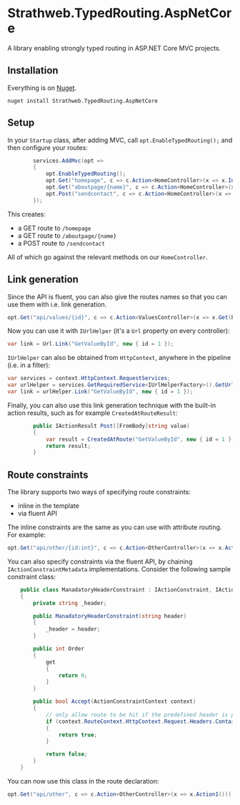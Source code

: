 # Strathweb.TypedRouting.AspNetCore

A library enabling strongly typed routing in ASP.NET Core MVC projects.

## Installation

Everything is on [Nuget](https://www.nuget.org/packages/Strathweb.TypedRouting.AspNetCore).

```
nuget install Strathweb.TypedRouting.AspNetCore
```

## Setup

In your `Startup` class, after adding MVC, call `opt.EnableTypedRouting();` and then configure your routes:

```csharp
        services.AddMvc(opt =>
        {
            opt.EnableTypedRouting();
            opt.Get("homepage", c => c.Action<HomeController>(x => x.Index()));
            opt.Get("aboutpage/{name}", c => c.Action<HomeController>(x => x.About(Param<string>.Any)));
            opt.Post("sendcontact", c => c.Action<HomeController>(x => x.Contact()));
        });
```

This creates:
* a GET route to `/homepage`
* a GET route to `/aboutpage/{name}`
* a POST route to `/sendcontact`

All of which go against the relevant methods on our `HomeController`.

## Link generation

Since the API is fluent, you can also give the routes names so that you can use them with i.e. link generation.

```csharp
opt.Get("api/values/{id}", c => c.Action<ValuesController>(x => x.Get(Param<int>.Any))).WithName("GetValueById");
```

Now you can use it with `IUrlHelper` (it's a `Url` property on every controller):

```csharp
var link = Url.Link("GetValueById", new { id = 1 });
```

`IUrlHelper` can also be obtained from `HttpContext`, anywhere in the pipeline (i.e. in a filter):

```csharp
var services = context.HttpContext.RequestServices;
var urlHelper = services.GetRequiredService<IUrlHelperFactory>().GetUrlHelper(context);
var link = urlHelper.Link("GetValueById", new { id = 1 });
```

Finally, you can also use this link generation technique with the built-in action results, such as for example `CreatedAtRouteResult`:

```csharp
        public IActionResult Post([FromBody]string value)
        {
            var result = CreatedAtRoute("GetValueById", new { id = 1 }, "foo");
            return result;
        }
```

## Route constraints

The library supports two ways of specifying route constraints:

 - inline in the template
 - via fluent API

The inline constraints are the same as you can use with attribute routing. For example:

```csharp
opt.Get("api/other/{id:int}", c => c.Action<OtherController>(x => x.Action2(Param<int>.Any)));
```

You can also specify constraints via the fluent API, by chaining `IActionConstraintMetadata` implementations. Consider the following sample constraint class:

```csharp
    public class ManadatoryHeaderConstraint : IActionConstraint, IActionConstraintMetadata
    {
        private string _header;

        public ManadatoryHeaderConstraint(string header)
        {
            _header = header;
        }

        public int Order
        {
            get
            {
                return 0;
            }
        }

        public bool Accept(ActionConstraintContext context)
        {
            // only allow route to be hit if the predefined header is present
            if (context.RouteContext.HttpContext.Request.Headers.ContainsKey(_header))
            {
                return true;
            }

            return false;
        }
    }
```

You can now use this class in the route declaration:

```csharp
opt.Get("api/other", c => c.Action<OtherController>(x => x.Action1())).WithConstraints(new ManadatoryHeaderConstraint("CustomHeader"));
```
